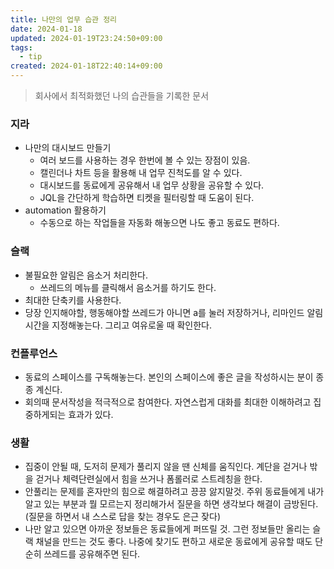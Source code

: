 ```yaml
---
title: 나만의 업무 습관 정리
date: 2024-01-18
updated: 2024-01-19T23:24:50+09:00
tags:
  - tip
created: 2024-01-18T22:40:14+09:00
---
```

> 회사에서 최적화했던 나의 습관들을 기록한 문서


### 지라
- 나만의 대시보드 만들기
	- 여러 보드를 사용하는 경우 한번에 볼 수 있는 장점이 있음.
	- 캘린더나 차트 등을 활용해 내 업무 진척도를 알 수 있다.
	- 대시보드를 동료에게 공유해서 내 업무 상황을 공유할 수 있다.
	- JQL을 간단하게 학습하면 티켓을 필터링할 때 도움이 된다.
- automation 활용하기
	- 수동으로 하는 작업들을 자동화 해놓으면 나도 좋고 동료도 편하다.
### 슬랙
- 불필요한 알림은 음소거 처리한다.
	- 쓰레드의 메뉴를 클릭해서 음소거를 하기도 한다.
- 최대한 단축키를 사용한다.
- 당장 인지해야할, 행동해야할 쓰레드가 아니면 a를 눌러 저장하거나, 리마인드 알림 시간을 지정해놓는다. 그리고 여유로울 때 확인한다.

### 컨플루언스
- 동료의 스페이스를 구독해놓는다. 본인의 스페이스에 좋은 글을 작성하시는 분이 종종 계신다.
- 회의때 문서작성을 적극적으로 참여한다. 자연스럽게 대화를 최대한 이해하려고 집중하게되는 효과가 있다.

### 생활
- 집중이 안될 때, 도저히 문제가 풀리지 않을 땐 신체를 움직인다. 계단을 걷거나 밖을 걷거나 체력단련실에서 힘을 쓰거나 폼롤러로 스트레칭을 한다.
- 안풀리는 문제를 혼자만의 힘으로 해결하려고 끙끙 앓지말것. 주위 동료들에게 내가 알고 있는 부분과 뭘 모르는지 정리해가서 질문을 하면 생각보다 해결이 금방된다. (질문을 하면서 내 스스로 답을 찾는 경우도 은근 잦다)
- 나만 알고 있으면 아까운 정보들은 동료들에게 퍼뜨릴 것. 그런 정보들만 올리는 슬랙 채널을 만드는 것도 좋다. 나중에 찾기도 편하고 새로운 동료에게 공유할 때도 단순히 쓰레드를 공유해주면 된다. 

